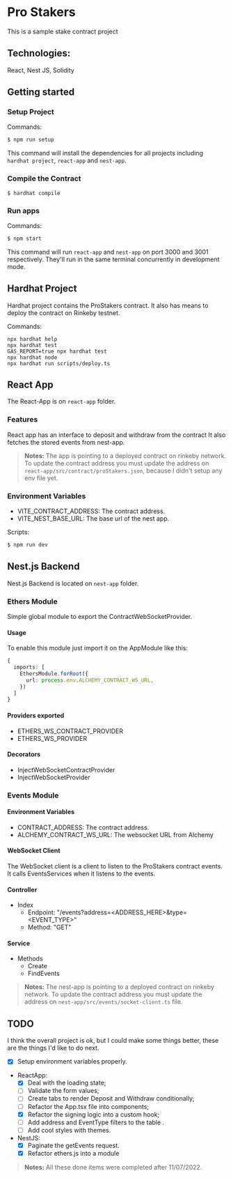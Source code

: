 # Pro Stakers

This is a sample stake contract project

## Technologies:

React, Nest JS, Solidity

## Getting started

### Setup Project

Commands:

```bash
$ npm run setup
```

This command will install the dependencies for all projects including `hardhat project`, `react-app` and `nest-app`.

### Compile the Contract

```
$ hardhat compile
```

### Run apps

Commands:

```bash
$ npm start

```

This command will run `react-app` and `nest-app` on port 3000 and 3001 respectively. They'll run in the same terminal
concurrently in development mode.

## Hardhat Project

Hardhat project contains the ProStakers contract.
It also has means to deploy the contract on Rinkeby testnet.

Commands:

```shell
npx hardhat help
npx hardhat test
GAS_REPORT=true npx hardhat test
npx hardhat node
npx hardhat run scripts/deploy.ts
```

## React App

The React-App is on `react-app` folder.

### Features

React app has an interface to deposit and withdraw from the contract
It also fetches the stored events from nest-app.

> **Notes:** The app is pointing to a deployed contract on rinkeby network.
> To update the contract address you must update the address on `react-app/src/contract/proStakers.json`,
> because I didn't setup any env file yet.

### Environment Variables
* VITE_CONTRACT_ADDRESS: The contract address.
* VITE_NEST_BASE_URL: The base url of the nest app.

Scripts:

```bash
$ npm run dev
```

## Nest.js Backend

Nest.js Backend is located on `nest-app` folder.

### Ethers Module

Simple global module to export the ContractWebSocketProvider.


#### Usage

To enable this module just import it on the AppModule like this:

```ts
{
  imports: [
    EthersModule.forRoot({
      url: process.env.ALCHEMY_CONTRACT_WS_URL,
    })
  ]
}
```

#### Providers exported

* ETHERS_WS_CONTRACT_PROVIDER
* ETHERS_WS_PROVIDER

#### Decorators

* InjectWebSocketContractProvider
* InjectWebSocketProvider


### Events Module

#### Environment Variables
* CONTRACT_ADDRESS: The contract address.
* ALCHEMY_CONTRACT_WS_URL: The websocket URL from Alchemy

#### WebSocket Client

The WebSocket client is a client to listen to the ProStakers contract events.
It calls EventsServices when it listens to the events.

#### Controller

* Index
    * Endpoint: "/events?address=<ADDRESS_HERE>&type=<EVENT_TYPE>"
    * Method: "GET"

#### Service

* Methods
    * Create
    * FindEvents

> **Notes:** The nest-app is pointing to a deployed contract on rinkeby network.
> To update the contract address you must update the address on `nest-app/src/events/socket-client.ts` file.

## TODO

I think the overall project is ok, but I could make some things better, these are the things I'd like to do next.

* [X] Setup environment variables properly.
* ReactApp:
    * [X] Deal with the loading state;
    * [ ] Validate the form values;
    * [ ] Create tabs to render Deposit and Withdraw conditionally;
    * [ ] Refactor the App.tsx file into components;
    * [X] Refactor the signing logic into a custom hook;
    * [ ] Add address and EventType filters to the table .
    * [ ] Add cool styles with themes.
* NestJS:
    * [X] Paginate the getEvents request.
    * [X] Refactor ethers.js into a module

> **Notes:** All these done items were completed after 11/07/2022.